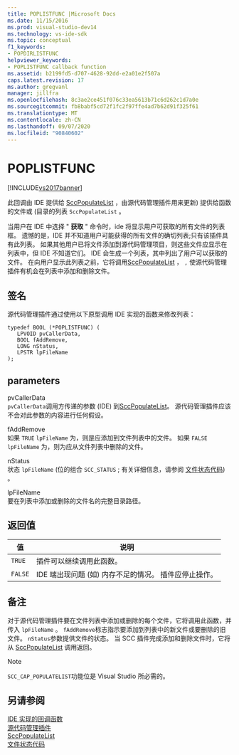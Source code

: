 ```yaml
---
title: POPLISTFUNC |Microsoft Docs
ms.date: 11/15/2016
ms.prod: visual-studio-dev14
ms.technology: vs-ide-sdk
ms.topic: conceptual
f1_keywords:
- POPDIRLISTFUNC
helpviewer_keywords:
- POPLISTFUNC callback function
ms.assetid: b2199fd5-d707-4628-92dd-e2a01e2f507a
caps.latest.revision: 17
ms.author: gregvanl
manager: jillfra
ms.openlocfilehash: 8c3ae2ce451f076c33ea5613b71c6d262c1d7a0e
ms.sourcegitcommit: fb8babf5cd72f1fc2f97ffe4ad7b62d91f325f61
ms.translationtype: MT
ms.contentlocale: zh-CN
ms.lasthandoff: 09/07/2020
ms.locfileid: "90840602"
---
```

# <a name="poplistfunc"></a>POPLISTFUNC
[!INCLUDE[vs2017banner](../includes/vs2017banner.md)]

此回调由 IDE 提供给 [SccPopulateList](../extensibility/sccpopulatelist-function.md) ，由源代码管理插件用来更新) 提供给函数的文件或 (目录的列表 `SccPopulateList` 。  
  
 当用户在 IDE 中选择 " **获取** " 命令时，ide 将显示用户可获取的所有文件的列表框。 遗憾的是，IDE 并不知道用户可能获得的所有文件的确切列表;只有该插件具有此列表。 如果其他用户已将文件添加到源代码管理项目，则这些文件应显示在列表中，但 IDE 不知道它们。 IDE 会生成一个列表，其中列出了用户可以获取的文件。 在向用户显示此列表之前，它将调用[SccPopulateList](../extensibility/sccpopulatelist-function.md) ， `,` 使源代码管理插件有机会在列表中添加和删除文件。  
  
## <a name="signature"></a>签名  
 源代码管理插件通过使用以下原型调用 IDE 实现的函数来修改列表：  
  
```cpp#  
typedef BOOL (*POPLISTFUNC) (  
   LPVOID pvCallerData,  
   BOOL fAddRemove,  
   LONG nStatus,  
   LPSTR lpFileName  
);  
```  
  
## <a name="parameters"></a>parameters  
 pvCallerData  
 `pvCallerData`调用方传递的参数 (IDE) 到[SccPopulateList](../extensibility/sccpopulatelist-function.md)。 源代码管理插件应该不会对此参数的内容进行任何假设。  
  
 fAddRemove  
 如果 `TRUE` `lpFileName` 为，则是应添加到文件列表中的文件。 如果 `FALSE` `lpFileName` 为，则为应从文件列表中删除的文件。  
  
 nStatus  
 状态 `lpFileName` (位的组合 `SCC_STATUS` ; 有关详细信息，请参阅 [文件状态代码](../extensibility/file-status-code-enumerator.md)) 。  
  
 lpFileName  
 要在列表中添加或删除的文件名的完整目录路径。  
  
## <a name="return-value"></a>返回值  
  
|值|说明|  
|-----------|-----------------|  
|`TRUE`|插件可以继续调用此函数。|  
|`FALSE`|IDE 端出现问题 (如) 内存不足的情况。 插件应停止操作。|  
  
## <a name="remarks"></a>备注  
 对于源代码管理插件要在文件列表中添加或删除的每个文件，它将调用此函数，并传入 `lpFileName` 。 `fAddRemove`标志指示要添加到列表中的新文件或要删除的旧文件。 `nStatus`参数提供文件的状态。 当 SCC 插件完成添加和删除文件时，它将从 [SccPopulateList](../extensibility/sccpopulatelist-function.md) 调用返回。  
  
> [!NOTE]
> `SCC_CAP_POPULATELIST`功能位是 Visual Studio 所必需的。  
  
## <a name="see-also"></a>另请参阅  
 [IDE 实现的回调函数](../extensibility/callback-functions-implemented-by-the-ide.md)   
 [源代码管理插件](../extensibility/source-control-plug-ins.md)   
 [SccPopulateList](../extensibility/sccpopulatelist-function.md)   
 [文件状态代码](../extensibility/file-status-code-enumerator.md)
